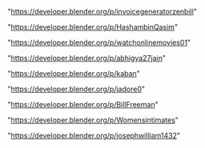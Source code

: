 "https://developer.blender.org/p/invoicegeneratorzenbill"

"https://developer.blender.org/p/HashambinQasim"

"https://developer.blender.org/p/watchonlinemovies01"

"https://developer.blender.org/p/abhigya27jain"

"https://developer.blender.org/p/kaban"

"https://developer.blender.org/p/jadore0"

"https://developer.blender.org/p/BillFreeman"

"https://developer.blender.org/p/Womensintimates"

"https://developer.blender.org/p/josephwilliam1432"

 
 
